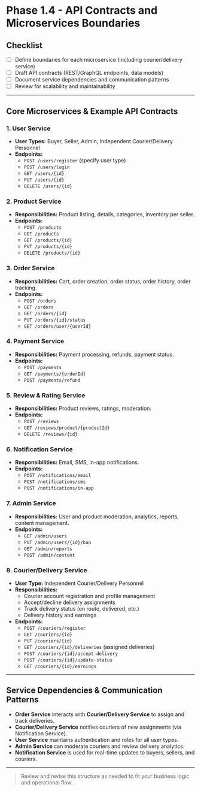 # Phase 1.4 - API Contracts and Microservices Boundaries

## Checklist
- [ ] Define boundaries for each microservice (including courier/delivery service)
- [ ] Draft API contracts (REST/GraphQL endpoints, data models)
- [ ] Document service dependencies and communication patterns
- [ ] Review for scalability and maintainability

---

## Core Microservices & Example API Contracts

### 1. User Service
- **User Types:** Buyer, Seller, Admin, Independent Courier/Delivery Personnel
- **Endpoints:**
  - `POST /users/register` (specify user type)
  - `POST /users/login`
  - `GET /users/{id}`
  - `PUT /users/{id}`
  - `DELETE /users/{id}`

### 2. Product Service
- **Responsibilities:** Product listing, details, categories, inventory per seller.
- **Endpoints:**
  - `POST /products`
  - `GET /products`
  - `GET /products/{id}`
  - `PUT /products/{id}`
  - `DELETE /products/{id}`

### 3. Order Service
- **Responsibilities:** Cart, order creation, order status, order history, order tracking.
- **Endpoints:**
  - `POST /orders`
  - `GET /orders`
  - `GET /orders/{id}`
  - `PUT /orders/{id}/status`
  - `GET /orders/user/{userId}`

### 4. Payment Service
- **Responsibilities:** Payment processing, refunds, payment status.
- **Endpoints:**
  - `POST /payments`
  - `GET /payments/{orderId}`
  - `POST /payments/refund`

### 5. Review & Rating Service
- **Responsibilities:** Product reviews, ratings, moderation.
- **Endpoints:**
  - `POST /reviews`
  - `GET /reviews/product/{productId}`
  - `DELETE /reviews/{id}`

### 6. Notification Service
- **Responsibilities:** Email, SMS, in-app notifications.
- **Endpoints:**
  - `POST /notifications/email`
  - `POST /notifications/sms`
  - `POST /notifications/in-app`

### 7. Admin Service
- **Responsibilities:** User and product moderation, analytics, reports, content management.
- **Endpoints:**
  - `GET /admin/users`
  - `PUT /admin/users/{id}/ban`
  - `GET /admin/reports`
  - `POST /admin/content`

### 8. Courier/Delivery Service
- **User Type:** Independent Courier/Delivery Personnel
- **Responsibilities:**
  - Courier account registration and profile management
  - Accept/decline delivery assignments
  - Track delivery status (en route, delivered, etc.)
  - Delivery history and earnings
- **Endpoints:**
  - `POST /couriers/register`
  - `GET /couriers/{id}`
  - `PUT /couriers/{id}`
  - `GET /couriers/{id}/deliveries` (assigned deliveries)
  - `POST /couriers/{id}/accept-delivery`
  - `POST /couriers/{id}/update-status`
  - `GET /couriers/{id}/earnings`

---

## Service Dependencies & Communication Patterns

- **Order Service** interacts with **Courier/Delivery Service** to assign and track deliveries.
- **Courier/Delivery Service** notifies couriers of new assignments (via Notification Service).
- **User Service** maintains authentication and roles for all user types.
- **Admin Service** can moderate couriers and review delivery analytics.
- **Notification Service** is used for real-time updates to buyers, sellers, and couriers.

---

> Review and revise this structure as needed to fit your business logic and operational flow.
